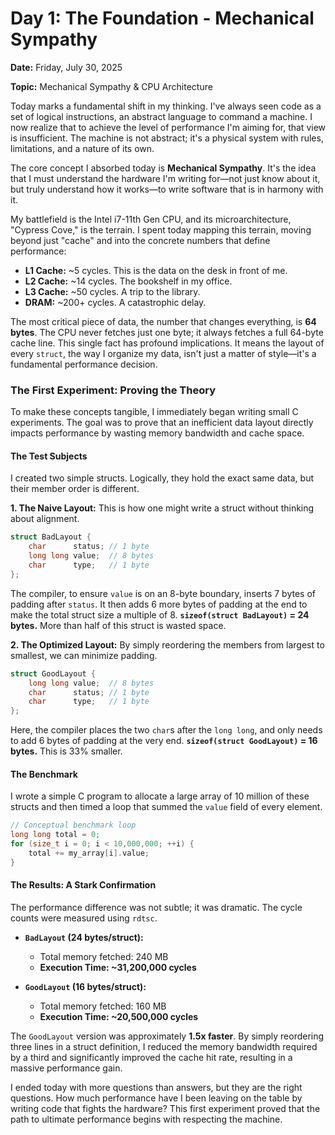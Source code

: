 # Day 1: The Foundation - Mechanical Sympathy

**Date:** Friday, July 30, 2025

**Topic:** Mechanical Sympathy & CPU Architecture

Today marks a fundamental shift in my thinking. I've always seen code as a set of logical instructions, an abstract language to command a machine. I now realize that to achieve the level of performance I'm aiming for, that view is insufficient. The machine is not abstract; it's a physical system with rules, limitations, and a nature of its own.

The core concept I absorbed today is **Mechanical Sympathy**. It's the idea that I must understand the hardware I'm writing for—not just know about it, but truly understand how it works—to write software that is in harmony with it.

My battlefield is the Intel i7-11th Gen CPU, and its microarchitecture, "Cypress Cove," is the terrain. I spent today mapping this terrain, moving beyond just "cache" and into the concrete numbers that define performance:

* **L1 Cache:** ~5 cycles. This is the data on the desk in front of me.
* **L2 Cache:** ~14 cycles. The bookshelf in my office.
* **L3 Cache:** ~50 cycles. A trip to the library.
* **DRAM:** ~200+ cycles. A catastrophic delay.

The most critical piece of data, the number that changes everything, is **64 bytes**. The CPU never fetches just one byte; it always fetches a full 64-byte cache line. This single fact has profound implications. It means the layout of every `struct`, the way I organize my data, isn't just a matter of style—it's a fundamental performance decision.

### The First Experiment: Proving the Theory

To make these concepts tangible, I immediately began writing small C experiments. The goal was to prove that an inefficient data layout directly impacts performance by wasting memory bandwidth and cache space.

#### The Test Subjects

I created two simple structs. Logically, they hold the exact same data, but their member order is different.

**1. The Naive Layout:** This is how one might write a struct without thinking about alignment.
```c
struct BadLayout {
    char      status; // 1 byte
    long long value;  // 8 bytes
    char      type;   // 1 byte
};
```
The compiler, to ensure `value` is on an 8-byte boundary, inserts 7 bytes of padding after `status`. It then adds 6 more bytes of padding at the end to make the total struct size a multiple of 8.
**`sizeof(struct BadLayout)` = 24 bytes.** More than half of this struct is wasted space.

**2. The Optimized Layout:** By simply reordering the members from largest to smallest, we can minimize padding.
```c
struct GoodLayout {
    long long value;  // 8 bytes
    char      status; // 1 byte
    char      type;   // 1 byte
};
```
Here, the compiler places the two `char`s after the `long long`, and only needs to add 6 bytes of padding at the very end.
**`sizeof(struct GoodLayout)` = 16 bytes.** This is 33% smaller.

#### The Benchmark

I wrote a simple C program to allocate a large array of 10 million of these structs and then timed a loop that summed the `value` field of every element.

```c
// Conceptual benchmark loop
long long total = 0;
for (size_t i = 0; i < 10,000,000; ++i) {
    total += my_array[i].value;
}
```

#### The Results: A Stark Confirmation

The performance difference was not subtle; it was dramatic. The cycle counts were measured using `rdtsc`.

* **`BadLayout` (24 bytes/struct):**
    * Total memory fetched: 240 MB
    * **Execution Time: ~31,200,000 cycles**

* **`GoodLayout` (16 bytes/struct):**
    * Total memory fetched: 160 MB
    * **Execution Time: ~20,500,000 cycles**

The `GoodLayout` version was approximately **1.5x faster**. By simply reordering three lines in a struct definition, I reduced the memory bandwidth required by a third and significantly improved the cache hit rate, resulting in a massive performance gain.

I ended today with more questions than answers, but they are the right questions. How much performance have I been leaving on the table by writing code that fights the hardware? This first experiment proved that the path to ultimate performance begins with respecting the machine.
